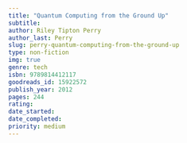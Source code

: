 ```yaml
---
title: "Quantum Computing from the Ground Up"
subtitle: 
author: Riley Tipton Perry
author_last: Perry
slug: perry-quantum-computing-from-the-ground-up
type: non-fiction
img: true
genre: tech
isbn: 9789814412117
goodreads_id: 15922572
publish_year: 2012
pages: 244
rating: 
date_started:
date_completed:
priority: medium
---
```

